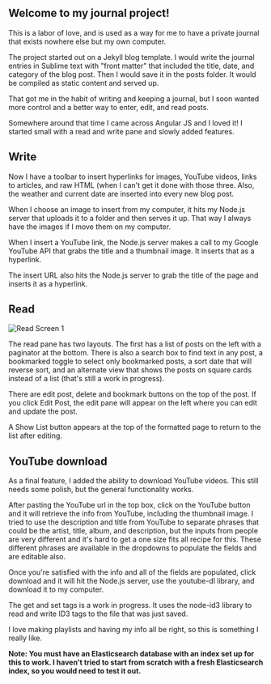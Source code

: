 ## Welcome to my journal project!

This is a labor of love, and is used as a way for me to have a private journal that exists nowhere else but my own computer.

The project started out on a Jekyll blog template.  I would write the journal entries in Sublime text with "front matter" that included the title, date, and category of the blog post.  Then I would save it in the posts folder.  It would be compiled as static content and served up.

That got me in the habit of writing and keeping a journal, but I soon wanted more control and a better way to enter, edit, and read posts.

Somewhere around that time I came across Angular JS and I loved it!  I started small with a read and write pane and slowly added features.  

## Write

Now I have a toolbar to insert hyperlinks for images, YouTube videos, links to articles, and raw HTML (when I can't get it done with those three.  Also, the weather and current date are inserted into every new blog post.

When I choose an image to insert from my computer, it hits my Node.js server that uploads it to a folder and then serves it up.  That way I always have the images if I move them on my computer.

When I insert a YouTube link, the Node.js server makes a call to my Google YouTube API that grabs the title and a thumbnail image.  It inserts that as a hyperlink.

The insert URL also hits the Node.js server to grab the title of the page and inserts it as a hyperlink.  


## Read

![Read Screen 1](https://user-images.githubusercontent.com/11249870/58662255-9d01c400-82de-11e9-8569-2c7b53f6f6e7.JPG)

The read pane has two layouts.  The first has a list of posts on the left with a paginator at the bottom.  There is also a search box to find text in any post, a bookmarked toggle to select only bookmarked posts, a sort date that will reverse sort, and an alternate view that shows the posts on square cards instead of a list (that's still a work in progress).  

There are edit post, delete and bookmark buttons on the top of the post.  If you click Edit Post, the edit pane will appear on the left where you can edit and update the post.  

A Show List button appears at the top of the formatted page to return to the list after editing.  

## YouTube download

As a final feature, I added the ability to download YouTube videos.  This still needs some polish, but the general functionality works.  

After pasting the YouTube url in the top box, click on the YouTube button and it will retrieve the info from YouTube, including the thumbnail image.  I tried to use the description and title from YouTube to separate phrases that could be the artist, title, album, and description, but the inputs from people are very different and it's hard to get a one size fits all recipe for this.  These different phrases are available in the dropdowns to populate the fields and are editable also.

Once you're satisfied with the info and all of the fields are populated, click download and it will hit the Node.js server, use the youtube-dl library, and download it to my computer. 

The get and set tags is a work in progress.  It uses the node-id3 library to read and write ID3 tags to the file that was just saved.  

I love making playlists and having my info all be right, so this is something I really like.  

**Note:  You must have an Elasticsearch database with an index set up for this to work.  I haven't tried to start from scratch with a fresh Elasticsearch index, so you would need to test it out.**

